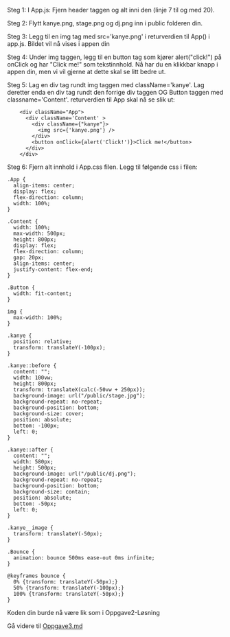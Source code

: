 Steg 1: I App.js: Fjern header taggen og alt inni den (linje 7 til og med 20). 

Steg 2: Flytt kanye.png, stage.png og dj.png inn i public folderen din. 

Steg 3: Legg til en img tag med src='kanye.png' i returverdien til App() i app.js. Bildet vil nå vises i appen din

Steg 4: Under img taggen, legg til en button tag som kjører alert("click!") på onClick og har "Click me!" som tekstinnhold. Nå har du en klikkbar knapp i appen din, men vi vil gjerne at dette skal se litt bedre ut. 

Steg 5: Lag en div tag rundt img taggen med className='kanye'. Lag deretter enda en div tag rundt den forrige div taggen OG Button taggen med classname='Content'.
returverdien til App skal nå se slik ut:

        <div className="App">
          <div className='Content' >
            <div className={"kanye"}>
              <img src={'kanye.png'} />
            </div>
            <button onClick={alert('Click!')}>Click me!</button>
          </div>
        </div>
    

Steg 6: Fjern alt innhold i App.css filen. Legg til følgende css i filen: 

    .App {
      align-items: center;
      display: flex;
      flex-direction: column;
      width: 100%;
    }

    .Content {
      width: 100%;
      max-width: 500px;
      height: 800px;
      display: flex;
      flex-direction: column;
      gap: 20px;
      align-items: center;
      justify-content: flex-end;
    }

    .Button {
      width: fit-content;
    }

    img {
      max-width: 100%;
    }

    .kanye {
      position: relative;
      transform: translateY(-100px);
    }

    .kanye::before {
      content: "";
      width: 100vw;
      height: 800px;
      transform: translateX(calc(-50vw + 250px));
      background-image: url("/public/stage.jpg");
      background-repeat: no-repeat;
      background-position: bottom;
      background-size: cover;
      position: absolute;
      bottom: -100px;
      left: 0;
    }

    .kanye::after {
      content: "";
      width: 580px;
      height: 500px;
      background-image: url("/public/dj.png");
      background-repeat: no-repeat;
      background-position: bottom;
      background-size: contain;
      position: absolute;
      bottom: -50px;
      left: 0;
    }

    .kanye__image {
      transform: translateY(-50px);
    }

    .Bounce {
      animation: bounce 500ms ease-out 0ms infinite;
    }

    @keyframes bounce {
      0% {transform: translateY(-50px);}
      50% {transform: translateY(-100px);}
      100% {transform: translateY(-50px);}
    }
    


Koden din burde nå være lik som i Oppgave2-Løsning

Gå videre til [Oppgave3.md](https://github.com/bouvet-bergen/echo-workshop-react/blob/main/Oppgave3.md)
